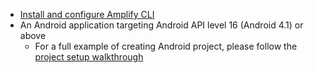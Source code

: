 * [Install and configure Amplify CLI](https://docs.amplify.aws/cli/start/install)
* An Android application targeting Android API level 16 (Android 4.1) or above
    * For a full example of creating Android project, please follow the [project setup walkthrough](~/lib/project-setup/create-application.md)
